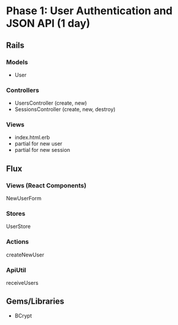 # Phase 1: User Authentication and JSON API (1 day)

## Rails
### Models
* User

### Controllers
* UsersController (create, new)
* SessionsController (create, new, destroy)

### Views
* index.html.erb
* partial for new user
* partial for new session

## Flux
### Views (React Components)
NewUserForm

### Stores
UserStore

### Actions
createNewUser

### ApiUtil
receiveUsers

## Gems/Libraries
* BCrypt
